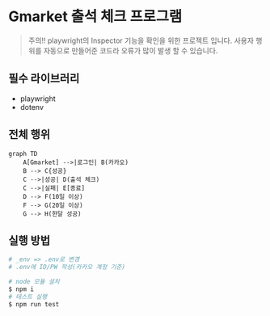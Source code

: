 # Gmarket 출석 체크 프로그램

> 주의!! playwright의 Inspector 기능을 확인을 위한 프로젝트 입니다. 사용자 행위를 자동으로 만들어준 코드라 오류가 많이 발생 할 수 있습니다. 

## 필수 라이브러리 
- playwright
- dotenv

## 전체 행위 

```mermaid
graph TD
    A[Gmarket] -->|로그인| B(카카오)
    B --> C{성공}
    C -->|성공| D(출석 체크)
    C -->|실패| E[종료]
    D --> F(10일 이상)
    F --> G(20일 이상)
    G --> H(한달 성공)
```

## 실행 방법

```bash
# _env => .env로 변경
# .env에 ID/PW 작성(카카오 계정 기준)

# node 모듈 설치
$ npm i
# 테스트 실행
$ npm run test
```